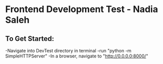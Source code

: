 # Frontend Development Test - Nadia Saleh

## To Get Started:
-Navigate into DevTest directory in terminal
-run "python -m SimpleHTTPServer"
-In a browser, navigate to "http://0.0.0.0:8000/"